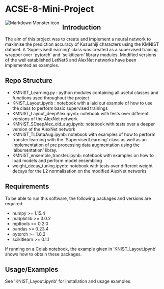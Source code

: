 # ACSE-8-Mini-Project

<img src="http://codh.rois.ac.jp/img/kmnist.png"
     alt="Markdown Monster icon"
     style="float: left; margin-right: 10px;" />


## Introduction
The aim of this project was to create and implement a neural network to maximise the prediction accuracy of Kuzushiji characters using the KMNIST dataset. A 'SupervisedLearning' class was created as a supervised training wrapper over 'pytorch' and 'scikitlearn' library modules. Modified versions of the well established LetNet5 and AlexNet networks have been implemented as examples.

## Repo Structure
- KMNIST_Learning.py : python modules containing all useful classes and functions used throughout the project
- KNIST_Layout.ipynb : notebook with a laid out example of how to use the class to perform basic supervised trainings
- KMNIST_Layout_deepAlex.ipynb: notebook with tests over different versions of the AlexNet network
- KMNIST_SDeepAlex_old_aug.ipynb: notebook with tests over a deeper version of the AlexNet network
- KMNIST_TLDataAug.ipynb: notebook with examples of how to perform transfer learning with the 'SupervisedLearning' class as well as an implementation of pre processing data augmentation using the 'albumentation' libray.
- KMNIST_ensemble_transfer.ipynb: notebook with examples on how to load models and perform model ensembling
- weight_decay_tuning.ipynb: notebook with tests over different weight decays for the L2 normalisation on the modified AlexNet networks

## Requirements
To be able to run this software, the following packages and versions are required:
- numpy >= 1.15.4
- matplotlib >= 3.0.2
- mpltools >= 0.2.0
- pandas >= 0.23.4
- pytorch >= 1.0.2
- scikitlearn >= 0.1.1

If running on a Colab notebook, the example given in 'KNIST_Layout.ipynb' shows how to obtain these packages.


## Usage/Examples
See 'KNIST_Layout.ipynb' for installation and usage examples.
